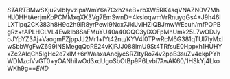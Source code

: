 $START$8MwSXju2vlbIyvzlpaWmY6a7Cxh2seB+rbXW5RK4sqVNAZN0V7MhHJ0HHtAerjmKoPCMMxqXK3Vg7EmSwnD+4ksIoqwmVrRnuyqGs4+J9h46ILXTlpq2CK383h8H9c2h9iR8yrPewI9Ncx7JklJvIHZiQBJmwWEcuh/mfPOPBgRz+tAPLHCLVL4EwkIb8SaFMuYU40a40GQC3ylXOFpMhUmk25L7wODJyoJYpYZ3Aj+VaogmFZjppJJ2Mr1+lYt42nu/KYV4I0TPwRcM6G381qTUl7lyMxlwSbbWgFwZ699INSMegqQoRE24vKjPJJ088ImU9St4TRfsuE0Hppxh1HUHYxZc2AIqCh5IgHc2e7xIM+6nWaaxaAncjycSRZItyRo74v2ppB3suZv4ekpPYhWDMzclVvGT0+yOANhilwOd3xdUgoSbOtBp9P6Lvbi7AwAK60/1HSkYj4LkoWKh9g==$END$